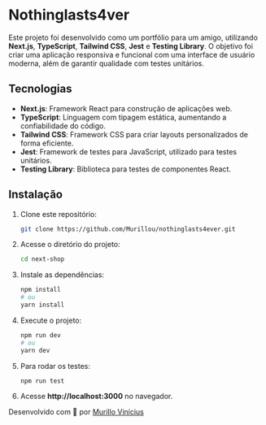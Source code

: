 # Nothinglasts4ver

Este projeto foi desenvolvido como um portfólio para um amigo, utilizando **Next.js**, **TypeScript**, **Tailwind CSS**, **Jest** e **Testing Library**. O objetivo foi criar uma aplicação responsiva e funcional com uma interface de usuário moderna, além de garantir qualidade com testes unitários.

## Tecnologias

- **Next.js**: Framework React para construção de aplicações web.
- **TypeScript**: Linguagem com tipagem estática, aumentando a confiabilidade do código.
- **Tailwind CSS**: Framework CSS para criar layouts personalizados de forma eficiente.
- **Jest**: Framework de testes para JavaScript, utilizado para testes unitários.
- **Testing Library**: Biblioteca para testes de componentes React.

## Instalação

1. Clone este repositório:
   ```bash
   git clone https://github.com/Murillou/nothinglasts4ever.git
2. Acesse o diretório do projeto:
   ```bash
   cd next-shop
   ```
3. Instale as dependências:
   ```bash
   npm install
   # ou
   yarn install
   ```
4. Execute o projeto:
   ```bash
   npm run dev
   # ou
   yarn dev
   ```
5. Para rodar os testes:
   ```bash
   npm run test
   ```
6. Acesse **http://localhost:3000** no navegador.

Desenvolvido com 💙 por [Murillo Vinícius](https://github.com/Murillou)

